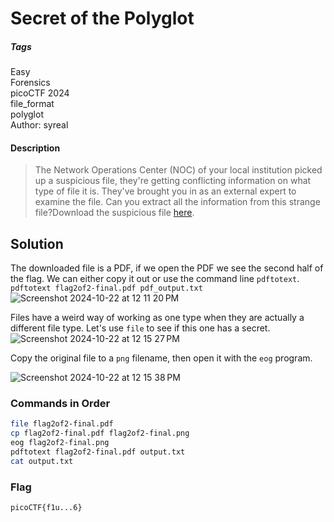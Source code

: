 # Secret of the Polyglot
##### Tags
Easy\
Forensics\
picoCTF 2024\
file_format\
polyglot\
Author: syreal

#### Description
> The Network Operations Center (NOC) of your local institution picked up a suspicious file, they're getting conflicting information on what type of file it is. They've brought you in as an external expert to examine the file. Can you extract all the information from this strange file?Download the suspicious file [here](https://artifacts.picoctf.net/c_titan/7/flag2of2-final.pdf).
## Solution
The downloaded file is a PDF, if we open the PDF we see the second half of the flag.  We can either copy it out or use the command line `pdftotext`.
`pdftotext flag2of2-final.pdf pdf_output.txt`
![Screenshot 2024-10-22 at 12 11 20 PM](https://github.com/user-attachments/assets/22eb5493-3397-49c9-9add-a292727bd85f)


Files have a weird way of working as one type when they are actually a different file type.  Let's use `file` to see if this one has a secret.  
![Screenshot 2024-10-22 at 12 15 27 PM](https://github.com/user-attachments/assets/bf5c5f74-f4f2-4dcc-8dda-2b63c87266ba)

Copy the original file to a `png` filename, then open it with the `eog` program.

![Screenshot 2024-10-22 at 12 15 38 PM](https://github.com/user-attachments/assets/6222fdb3-e1eb-48a7-8a0e-2d7c5cb0cf13)


### Commands in Order
```bash
file flag2of2-final.pdf
cp flag2of2-final.pdf flag2of2-final.png
eog flag2of2-final.png
pdftotext flag2of2-final.pdf output.txt
cat output.txt
```

### Flag
```
picoCTF{f1u...6}
```
